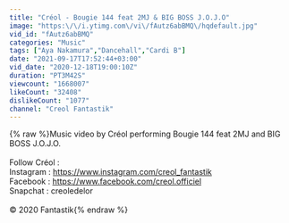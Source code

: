 ```yaml
---
title: "Créol - Bougie 144 feat 2MJ & BIG BOSS J.O.J.O"
image: "https:\/\/i.ytimg.com\/vi\/fAutz6abBMQ\/hqdefault.jpg"
vid_id: "fAutz6abBMQ"
categories: "Music"
tags: ["Aya Nakamura","Dancehall","Cardi B"]
date: "2021-09-17T17:52:44+03:00"
vid_date: "2020-12-18T19:00:10Z"
duration: "PT3M42S"
viewcount: "1668007"
likeCount: "32408"
dislikeCount: "1077"
channel: "Creol Fantastik"
---
```

{% raw %}Music video by Créol performing Bougie 144 feat 2MJ and BIG BOSS J.O.J.O.<br /><br />Follow Créol :<br />Instagram : <a rel="nofollow" target="blank" href="https://www.instagram.com/creol_fantastik">https://www.instagram.com/creol_fantastik</a><br />Facebook : <a rel="nofollow" target="blank" href="https://www.facebook.com/creol.officiel">https://www.facebook.com/creol.officiel</a><br />Snapchat : creoledelor<br /><br />© 2020 Fantastik{% endraw %}
